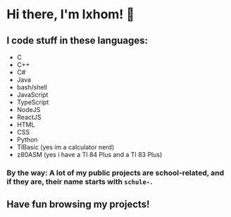 # Hi there, I'm lxhom! 👋

## I code stuff in these languages:

- C
- C++
- C#
- Java
- bash/shell
- JavaScript
- TypeScript
- NodeJS
- ReactJS
- HTML
- CSS
- Python
- TIBasic (yes im a calculator nerd)
- z80ASM (yes i have a TI 84 Plus and a TI 83 Plus)


### By the way: A lot of my public projects are school-related, and if they are, their name starts with `schule-`.

## Have fun browsing my projects!
